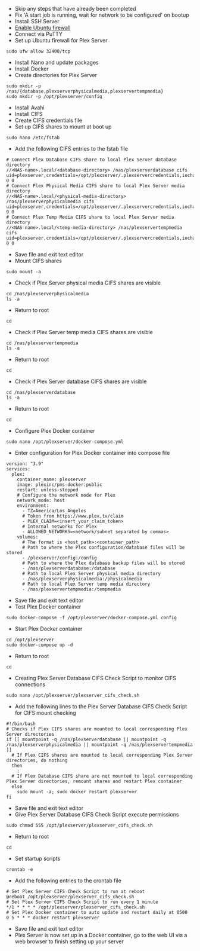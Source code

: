 * Skip any steps that have already been completed<br>
* Fix 'A start job is running, wait for network to be configured' on bootup<br>
* Install SSH Server<br>
* [Enable Ubuntu firewall](enable_ubuntu-firewall.md)<br>
* Connect via PuTTY<br>
* Set up Ubuntu firewall for Plex Server<br>
```
sudo ufw allow 32400/tcp
```
* Install Nano and update packages<br>
* Install Docker<br>
* Create directories for Plex Server<br>
```
sudo mkdir -p /nas/{database,plexserverphysicalmedia,plexservertempmedia}
sudo mkdir -p /opt/plexserver/config
```
* Install Avahi<br>
* Install CIFS<br>
* Create CIFS credentials file<br>
* Set up CIFS shares to mount at boot up<br>
```
sudo nano /etc/fstab
```
* Add the following CIFS entries to the fstab file
```
# Connect Plex Database CIFS share to local Plex Server database directory
//<NAS-name>.local/<database-directory> /nas/plexserverdatabase cifs uid=plexserver,credentials=/opt/plexserver/.plexservercredentials,iocharset=utf8 0 0
# Connect Plex Physical Media CIFS share to local Plex Server media directory
//<NAS-name>.local/<physical-media-directory> /nas/plexserverphysicalmedia cifs uid=plexserver,credentials=/opt/plexserver/.plexservercredentials,iocharset=utf8 0 0
# Connect Plex Temp Media CIFS share to local Plex Server media directory
//<NAS-name>.local/<temp-media-directory> /nas/plexservertempmedia cifs uid=plexserver,credentials=/opt/plexserver/.plexservercredentials,iocharset=utf8 0 0
```
* Save file and exit text editor<br>
* Mount CIFS shares
```
sudo mount -a
```
* Check if Plex Server physical media CIFS shares are visible
```
cd /nas/plexserverphysicalmedia
ls -a
```
* Return to root
```
cd
```
* Check if Plex Server temp media CIFS shares are visible
```
cd /nas/plexservertempmedia
ls -a
```
* Return to root
```
cd
```
* Check if Plex Server database CIFS shares are visible
```
cd /nas/plexserverdatabase
ls -a
```
* Return to root
```
cd
```
* Configure Plex Docker container
```
sudo nano /opt/plexserver/docker-compose.yml
```
* Enter configuration for Plex Docker container into compose file
```
version: "3.9"
services:
  plex:
    container_name: plexserver
    image: plexinc/pms-docker:public
    restart: unless-stopped
    # Configure the network mode for Plex
    network_mode: host
    environment:
      - TZ=America/Los_Angeles
      # Token from https://www.plex.tv/claim
      - PLEX_CLAIM=<insert_your_claim_token>
      # Internal networks for Plex
      - ALLOWED_NETWORKS=<network/subnet separated by commas>
    volumes:
      # The format is <host_path>:<container_path>
      # Path to where the Plex configuration/database files will be stored
      - /plexserver/config:/config
      # Path to where the Plex database backup files will be stored
      - /nas/plexserverdatabase:/database
      # Path to local Plex Server physical media directory
      - /nas/plexserverphysicalmedia:/physicalmedia
      # Path to local Plex Server temp media directory
      - /nas/plexservertempmedia:/tempmedia
```
* Save file and exit text editor<br>
* Test Plex Docker container
```
sudo docker-compose -f /opt/plexserver/docker-compose.yml config
```
* Start Plex Docker container
```
cd /opt/plexserver
sudo docker-compose up -d
```
* Return to root
```
cd
```
* Creating Plex Server Database CIFS Check Script to monitor CIFS connections
```
sudo nano /opt/plexserver/plexserver_cifs_check.sh
```
* Add the following lines to the Plex Server Database CIFS Check Script for CIFS mount checking
```
#!/bin/bash
# Checks if Plex CIFS shares are mounted to local corresponding Plex Server directories
if [[ mountpoint -q /nas/plexserverdatabase || mountpoint -q /nas/plexserverphysicalmedia || mountpoint -q /nas/plexservertempmedia ]]
  # If Plex CIFS shares are mounted to local corresponding Plex Server directories, do nothing
  then
    :
  # If Plex Database CIFS share are not mounted to local corresponding Plex Server directories, remount shares and restart Plex container
  else
    sudo mount -a; sudo docker restart plexserver
fi
```
* Save file and exit text editor<br>
* Give Plex Server Database CIFS Check Script execute permissions
```
sudo chmod 555 /opt/plexserver/plexserver_cifs_check.sh
```
* Return to root
```
cd
```
* Set startup scripts
```
crontab -e
```
* Add the following entries to the crontab file
```
# Set Plex Server CIFS Check Script to run at reboot
@reboot /opt/plexserver/plexserver_cifs_check.sh
# Set Plex Server CIFS Check Script to run every 1 minute
*/1 * * * * /opt/plexserver/plexserver_cifs_check.sh
# Set Plex Docker container to auto update and restart daily at 0500
0 5 * * * docker restart plexserver
```
* Save file and exit text editor
* Plex Server is now set up in a Docker container, go to the web UI via a web browser to finish setting up your server
